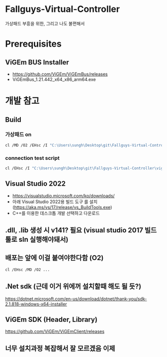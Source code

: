 # Fallguys-Virtual-Controller
가상패드 부흥을 위한, 그리고 나도 불편해서


# Prerequisites

## ViGEm BUS Installer
* https://github.com/ViGEm/ViGEmBus/releases
* ViGEmBus_1.21.442_x64_x86_arm64.exe







# 개발 참고
## Build
### 가상패드 on
```bash
cl /MD /O2 /EHsc /I "C:\Users\sungh\Desktop\git\Fallguys-Virtual-Controller\vigem_client\include" /I "C:\Users\sungh\Desktop\git\Fallguys-Virtual-Controller\src" "C:\Users\sungh\Desktop\git\Fallguys-Virtual-Controller\src\VigemController.cpp" "C:\Users\sungh\Desktop\git\Fallguys-Virtual-Controller\src\LeftStickControl.cpp" "C:\Users\sungh\Desktop\git\Fallguys-Virtual-Controller\src\main.cpp" /link /LIBPATH:"C:\Users\sungh\Desktop\git\Fallguys-Virtual-Controller\vigem_client\lib\release" /OUT:"build\main.exe" ViGEmClient.lib user32.lib
```

### connection test script
```bash
cl /EHsc /I "C:\Users\sungh\Desktop\git\Fallguys-Virtual-Controller\vigem_client\include"  "C:\Users\sungh\Desktop\git\Fallguys-Virtual-Controller\src\test.cpp" /link /LIBPATH:"C:\Users\sungh\Desktop\git\Fallguys-Virtual-Controller\vigem_client\lib" /OUT:"build\test.exe" ViGEmClient.lib
```


## Visual Studio 2022
* https://visualstudio.microsoft.com/ko/downloads/
* 아래 Visual Studio 2022용 빌드 도구 를 설치 (https://aka.ms/vs/17/release/vs_BuildTools.exe)
* C++를 이용한 데스크톱 개발 선택하고 다운로드

## .dll, .lib 생성 시 v141? 필요 (visual studio 2017 빌드툴로 sln 실행해야돼서)

## 배포는 앞에 이걸 붙여야한다함 (O2)
```bash
cl /EHsc /MD /O2 ...
```



## .Net sdk (근데 이거 위에꺼 설치할때 해도 될 듯?)
https://dotnet.microsoft.com/en-us/download/dotnet/thank-you/sdk-2.1.818-windows-x64-installer

## ViGEm SDK (Header, Library)
https://github.com/ViGEm/ViGEmClient/releases

## 너무 설치과정 복잡해서 잘 모르겠음 이제
